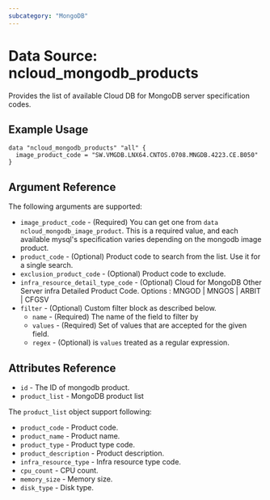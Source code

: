 ```yaml
---
subcategory: "MongoDB"
---
```



# Data Source: ncloud_mongodb_products

Provides the list of available Cloud DB for MongoDB server specification codes.

## Example Usage

```hcl
data "ncloud_mongodb_products" "all" {
  image_product_code = "SW.VMGDB.LNX64.CNTOS.0708.MNGDB.4223.CE.B050"
}
```

## Argument Reference

The following arguments are supported:

* `image_product_code` - (Required) You can get one from `data ncloud_mongodb_image_product`. This is a required value, and each available mysql's specification varies depending on the mongodb image product.
* `product_code` - (Optional) Product code to search from the list. Use it for a single search.
* `exclusion_product_code` - (Optional) Product code to exclude.
* `infra_resource_detail_type_code` - (Optional) Cloud for MongoDB Other Server infra Detailed Product Code. Options : MNGOD | MNGOS | ARBIT | CFGSV
* `filter` - (Optional) Custom filter block as described below.
    * `name` - (Required) The name of the field to filter by
    * `values` - (Required) Set of values that are accepted for the given field.
    * `regex` - (Optional) is `values` treated as a regular expression.

## Attributes Reference

* `id` - The ID of mongodb product.
* `product_list` - MongoDB product list

The `product_list` object support following:

* `product_code` - Product code.
* `product_name` - Product name.
* `product_type` - Product type code.
* `product_description` - Product description.
* `infra_resource_type` - Infra resource type code.
* `cpu_count` - CPU count.
* `memory_size` - Memory size.
* `disk_type` - Disk type.